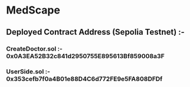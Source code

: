 # MedScape 

## Deployed Contract Address (Sepolia Testnet) :-
### CreateDoctor.sol :- 0x0A3EA52B32c841d2950755E895613Bf859008a3F
### UserSide.sol :- 0x353cefb7f0a4B01e88D4C6d772FE9e5FA808DFDf
